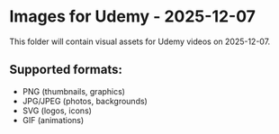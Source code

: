 # Images for Udemy - 2025-12-07

This folder will contain visual assets for Udemy videos on 2025-12-07.

## Supported formats:
- PNG (thumbnails, graphics)
- JPG/JPEG (photos, backgrounds)
- SVG (logos, icons)
- GIF (animations)

